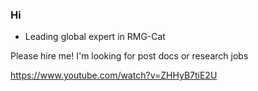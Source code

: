 ### Hi

- Leading global expert in RMG-Cat

Please hire me! I'm looking for post docs or research jobs 

https://www.youtube.com/watch?v=ZHHyB7tiE2U

<!--
**mazeau/mazeau** is a ✨ _special_ ✨ repository because its `README.md` (this file) appears on your GitHub profile.
